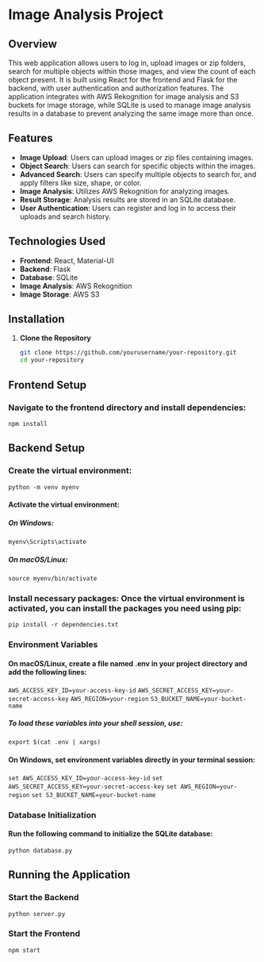 # Image Analysis Project

## Overview

This web application allows users to log in, upload images or zip folders, search for multiple objects within those images, and view the count of each object present. It is built using React for the frontend and Flask for the backend, with user authentication and authorization features. The application integrates with AWS Rekognition for image analysis and S3 buckets for image storage, while SQLite is used to manage image analysis results in a database to prevent analyzing the same image more than once.

## Features

- **Image Upload**: Users can upload images or zip files containing images.
- **Object Search**: Users can search for specific objects within the images.
- **Advanced Search**: Users can specify multiple objects to search for, and apply filters like size, shape, or color.
- **Image Analysis**: Utilizes AWS Rekognition for analyzing images.
- **Result Storage**: Analysis results are stored in an SQLite database.
- **User Authentication**: Users can register and log in to access their uploads and search history.

## Technologies Used

- **Frontend**: React, Material-UI
- **Backend**: Flask
- **Database**: SQLite
- **Image Analysis**: AWS Rekognition
- **Image Storage**: AWS S3


## Installation

1. **Clone the Repository**

   ```sh
   git clone https://github.com/yourusername/your-repository.git
   cd your-repository

## Frontend Setup

### Navigate to the frontend directory and install dependencies:

`npm install`

## Backend Setup

### Create the virtual environment:
`python -m venv myenv`

#### Activate the virtual environment:
##### On Windows:
`myenv\Scripts\activate`

##### On macOS/Linux:
`source myenv/bin/activate`

### Install necessary packages: Once the virtual environment is activated, you can install the packages you need using pip:

`pip install -r dependencies.txt`

### Environment Variables

#### On macOS/Linux, create a file named .env in your project directory and add the following lines:

`AWS_ACCESS_KEY_ID=your-access-key-id`
`AWS_SECRET_ACCESS_KEY=your-secret-access-key`
`AWS_REGION=your-region`
`S3_BUCKET_NAME=your-bucket-name`
##### To load these variables into your shell session, use:
`export $(cat .env | xargs)`

#### On Windows, set environment variables directly in your terminal session:

`set AWS_ACCESS_KEY_ID=your-access-key-id`
`set AWS_SECRET_ACCESS_KEY=your-secret-access-key`
`set AWS_REGION=your-region`
`set S3_BUCKET_NAME=your-bucket-name`

### Database Initialization

#### Run the following command to initialize the SQLite database:

`python database.py`

## Running the Application
### Start the Backend

`python server.py`
### Start the Frontend

`npm start`
